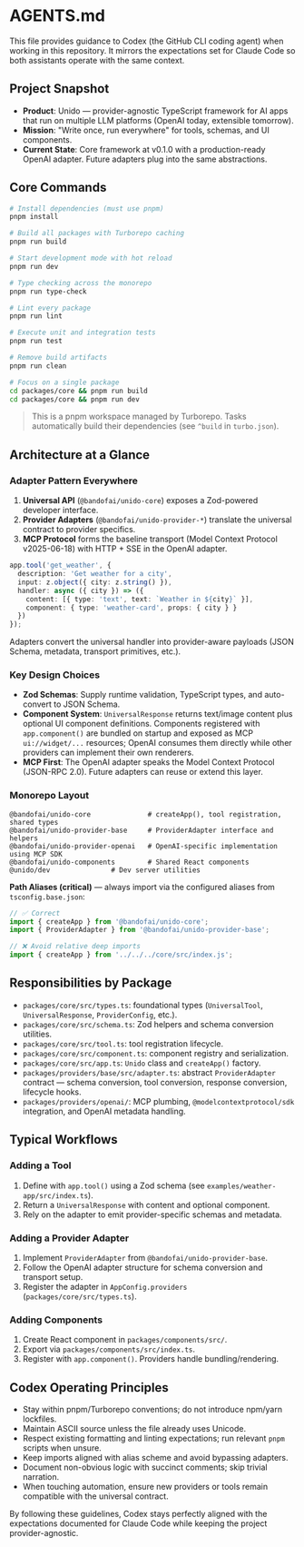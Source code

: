 # AGENTS.md

This file provides guidance to Codex (the GitHub CLI coding agent) when working in this repository. It mirrors the expectations set for Claude Code so both assistants operate with the same context.

## Project Snapshot

- **Product**: Unido — provider-agnostic TypeScript framework for AI apps that run on multiple LLM platforms (OpenAI today, extensible tomorrow).
- **Mission**: "Write once, run everywhere" for tools, schemas, and UI components.
- **Current State**: Core framework at v0.1.0 with a production-ready OpenAI adapter. Future adapters plug into the same abstractions.

## Core Commands

```bash
# Install dependencies (must use pnpm)
pnpm install

# Build all packages with Turborepo caching
pnpm run build

# Start development mode with hot reload
pnpm run dev

# Type checking across the monorepo
pnpm run type-check

# Lint every package
pnpm run lint

# Execute unit and integration tests
pnpm run test

# Remove build artifacts
pnpm run clean

# Focus on a single package
cd packages/core && pnpm run build
cd packages/core && pnpm run dev
```

> This is a pnpm workspace managed by Turborepo. Tasks automatically build their dependencies (see `^build` in `turbo.json`).

## Architecture at a Glance

### Adapter Pattern Everywhere

1. **Universal API** (`@bandofai/unido-core`) exposes a Zod-powered developer interface.
2. **Provider Adapters** (`@bandofai/unido-provider-*`) translate the universal contract to provider specifics.
3. **MCP Protocol** forms the baseline transport (Model Context Protocol v2025-06-18) with HTTP + SSE in the OpenAI adapter.

```typescript
app.tool('get_weather', {
  description: 'Get weather for a city',
  input: z.object({ city: z.string() }),
  handler: async ({ city }) => ({
    content: [{ type: 'text', text: `Weather in ${city}` }],
    component: { type: 'weather-card', props: { city } }
  })
});
```

Adapters convert the universal handler into provider-aware payloads (JSON Schema, metadata, transport primitives, etc.).

### Key Design Choices

- **Zod Schemas**: Supply runtime validation, TypeScript types, and auto-convert to JSON Schema.
- **Component System**: `UniversalResponse` returns text/image content plus optional UI component definitions. Components registered with `app.component()` are bundled on startup and exposed as MCP `ui://widget/...` resources; OpenAI consumes them directly while other providers can implement their own renderers.
- **MCP First**: The OpenAI adapter speaks the Model Context Protocol (JSON-RPC 2.0). Future adapters can reuse or extend this layer.

### Monorepo Layout

```
@bandofai/unido-core              # createApp(), tool registration, shared types
@bandofai/unido-provider-base     # ProviderAdapter interface and helpers
@bandofai/unido-provider-openai   # OpenAI-specific implementation using MCP SDK
@bandofai/unido-components        # Shared React components
@unido/dev               # Dev server utilities
```

**Path Aliases (critical)** — always import via the configured aliases from `tsconfig.base.json`:

```typescript
// ✅ Correct
import { createApp } from '@bandofai/unido-core';
import { ProviderAdapter } from '@bandofai/unido-provider-base';

// ❌ Avoid relative deep imports
import { createApp } from '../../../core/src/index.js';
```

## Responsibilities by Package

- `packages/core/src/types.ts`: foundational types (`UniversalTool`, `UniversalResponse`, `ProviderConfig`, etc.).
- `packages/core/src/schema.ts`: Zod helpers and schema conversion utilities.
- `packages/core/src/tool.ts`: tool registration lifecycle.
- `packages/core/src/component.ts`: component registry and serialization.
- `packages/core/src/app.ts`: `Unido` class and `createApp()` factory.
- `packages/providers/base/src/adapter.ts`: abstract `ProviderAdapter` contract — schema conversion, tool conversion, response conversion, lifecycle hooks.
- `packages/providers/openai/`: MCP plumbing, `@modelcontextprotocol/sdk` integration, and OpenAI metadata handling.

## Typical Workflows

### Adding a Tool

1. Define with `app.tool()` using a Zod schema (see `examples/weather-app/src/index.ts`).
2. Return a `UniversalResponse` with content and optional component.
3. Rely on the adapter to emit provider-specific schemas and metadata.

### Adding a Provider Adapter

1. Implement `ProviderAdapter` from `@bandofai/unido-provider-base`.
2. Follow the OpenAI adapter structure for schema conversion and transport setup.
3. Register the adapter in `AppConfig.providers` (`packages/core/src/types.ts`).

### Adding Components

1. Create React component in `packages/components/src/`.
2. Export via `packages/components/src/index.ts`.
3. Register with `app.component()`. Providers handle bundling/rendering.

## Codex Operating Principles

- Stay within pnpm/Turborepo conventions; do not introduce npm/yarn lockfiles.
- Maintain ASCII source unless the file already uses Unicode.
- Respect existing formatting and linting expectations; run relevant `pnpm` scripts when unsure.
- Keep imports aligned with alias scheme and avoid bypassing adapters.
- Document non-obvious logic with succinct comments; skip trivial narration.
- When touching automation, ensure new providers or tools remain compatible with the universal contract.

By following these guidelines, Codex stays perfectly aligned with the expectations documented for Claude Code while keeping the project provider-agnostic.
